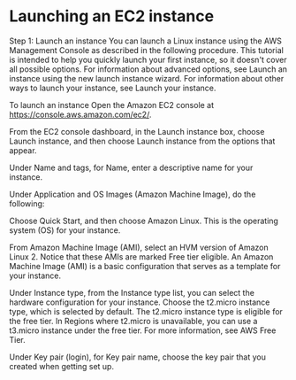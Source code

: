 <h1>Launching an EC2 instance</h1>
Step 1: Launch an instance
You can launch a Linux instance using the AWS Management Console as described in the following procedure. This tutorial is intended to help you quickly launch your first instance, so it doesn't cover all possible options. For information about advanced options, see Launch an instance using the new launch instance wizard. For information about other ways to launch your instance, see Launch your instance.

To launch an instance
Open the Amazon EC2 console at https://console.aws.amazon.com/ec2/.

From the EC2 console dashboard, in the Launch instance box, choose Launch instance, and then choose Launch instance from the options that appear.

Under Name and tags, for Name, enter a descriptive name for your instance.

Under Application and OS Images (Amazon Machine Image), do the following:

Choose Quick Start, and then choose Amazon Linux. This is the operating system (OS) for your instance.

From Amazon Machine Image (AMI), select an HVM version of Amazon Linux 2. Notice that these AMIs are marked Free tier eligible. An Amazon Machine Image (AMI) is a basic configuration that serves as a template for your instance.

Under Instance type, from the Instance type list, you can select the hardware configuration for your instance. Choose the t2.micro instance type, which is selected by default. The t2.micro instance type is eligible for the free tier. In Regions where t2.micro is unavailable, you can use a t3.micro instance under the free tier. For more information, see AWS Free Tier.

Under Key pair (login), for Key pair name, choose the key pair that you created when getting set up.
